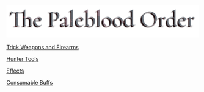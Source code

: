 <a id= "logo" href="https://fellipepombo.github.io/BloodandBeastsTTRPG/">
  <img src="assets/images/logo.png">
</a>

[Trick Weapons and Firearms](hunter-badges.md)

[Hunter Tools](hunter-tools.md)

[Effects](effects.md)


[Consumable Buffs](item-buffs.md)